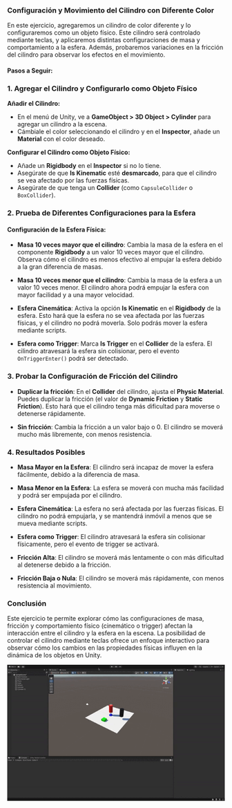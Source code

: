 ### Configuración y Movimiento del Cilindro con Diferente Color

En este ejercicio, agregaremos un cilindro de color diferente y lo configuraremos como un objeto físico. Este cilindro será controlado mediante teclas, y aplicaremos distintas configuraciones de masa y comportamiento a la esfera. Además, probaremos variaciones en la fricción del cilindro para observar los efectos en el movimiento.

#### Pasos a Seguir:

### 1. Agregar el Cilindro y Configurarlo como Objeto Físico

**Añadir el Cilindro:**
- En el menú de Unity, ve a **GameObject > 3D Object > Cylinder** para agregar un cilindro a la escena.
- Cámbiale el color seleccionando el cilindro y en el **Inspector**, añade un **Material** con el color deseado.

**Configurar el Cilindro como Objeto Físico:**
- Añade un **Rigidbody** en el **Inspector** si no lo tiene.
- Asegúrate de que **Is Kinematic** esté **desmarcado**, para que el cilindro se vea afectado por las fuerzas físicas.
- Asegúrate de que tenga un **Collider** (como `CapsuleCollider` o `BoxCollider`).

### 2. Prueba de Diferentes Configuraciones para la Esfera

#### Configuración de la Esfera Física:

- **Masa 10 veces mayor que el cilindro**: Cambia la masa de la esfera en el componente **Rigidbody** a un valor 10 veces mayor que el cilindro. Observa cómo el cilindro es menos efectivo al empujar la esfera debido a la gran diferencia de masas.
  
- **Masa 10 veces menor que el cilindro**: Cambia la masa de la esfera a un valor 10 veces menor. El cilindro ahora podrá empujar la esfera con mayor facilidad y a una mayor velocidad.
  
- **Esfera Cinemática**: Activa la opción **Is Kinematic** en el **Rigidbody** de la esfera. Esto hará que la esfera no se vea afectada por las fuerzas físicas, y el cilindro no podrá moverla. Solo podrás mover la esfera mediante scripts.
  
- **Esfera como Trigger**: Marca **Is Trigger** en el **Collider** de la esfera. El cilindro atravesará la esfera sin colisionar, pero el evento `OnTriggerEnter()` podrá ser detectado.

### 3. Probar la Configuración de Fricción del Cilindro

- **Duplicar la fricción**: En el **Collider** del cilindro, ajusta el **Physic Material**. Puedes duplicar la fricción (el valor de **Dynamic Friction** y **Static Friction**). Esto hará que el cilindro tenga más dificultad para moverse o detenerse rápidamente.
  
- **Sin fricción**: Cambia la fricción a un valor bajo o 0. El cilindro se moverá mucho más libremente, con menos resistencia.

### 4. Resultados Posibles

- **Masa Mayor en la Esfera**: El cilindro será incapaz de mover la esfera fácilmente, debido a la diferencia de masa.
  
- **Masa Menor en la Esfera**: La esfera se moverá con mucha más facilidad y podrá ser empujada por el cilindro.
  
- **Esfera Cinemática**: La esfera no será afectada por las fuerzas físicas. El cilindro no podrá empujarla, y se mantendrá inmóvil a menos que se mueva mediante scripts.
  
- **Esfera como Trigger**: El cilindro atravesará la esfera sin colisionar físicamente, pero el evento de trigger se activará.
  
- **Fricción Alta**: El cilindro se moverá más lentamente o con más dificultad al detenerse debido a la fricción.
  
- **Fricción Baja o Nula**: El cilindro se moverá más rápidamente, con menos resistencia al movimiento.

### Conclusión

Este ejercicio te permite explorar cómo las configuraciones de masa, fricción y comportamiento físico (cinemático o trigger) afectan la interacción entre el cilindro y la esfera en la escena. La posibilidad de controlar el cilindro mediante teclas ofrece un enfoque interactivo para observar cómo los cambios en las propiedades físicas influyen en la dinámica de los objetos en Unity.

![Ejemplo ejercicio 12](ejercicio12.gif)